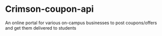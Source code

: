 # Crimson-coupon-api
An online portal for various on-campus businesses to post coupons/offers and get them delivered to students
